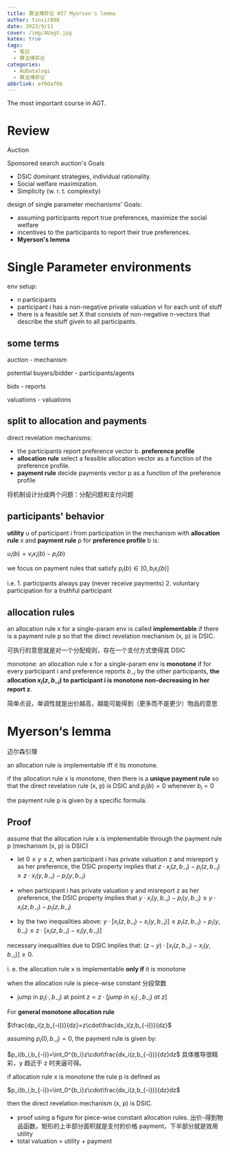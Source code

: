 ```yaml
---
title: 算法博弈论 W37 Myerson's lemma
author: tinsir888
date: 2023/9/11
cover: /img/AUagt.jpg
katex: true
tags:
  - 笔记
  - 算法博弈论
categories:
  - AUDatalogi
  - 算法博弈论
abbrlink: ef0daf6b
---
```


The most important course in AGT.

# Review

Auction

Sponsored search auction's Goals

- DSIC dominant strategies, individual rationality.
- Social welfare maximization.
- Simplicity (w. r. t. complexity)

design of single parameter mechanisms' Goals:

- assuming participants report true preferences, maximize the social welfare
- incentives to the participants to report their true preferences.
- **Myerson's lemma**

# Single Parameter environments

env setup:

- n participants
- participant i has a non-negative private valuation vi for each unit of stuff
- there is a feasible set X that consists of non-negative n-vectors that describe the stuff given to all participants.

## some terms

auction - mechanism

potential buyers/bidder - participants/agents

bids - reports

valuations - valuations

## split to allocation and payments

direct revelation mechanisms:

- the participants report preference vector b. **preference profile**
- **allocation rule** select a feasible allocation vector as a function of the preference profile.
- **payment rule** decide payments vector p as a function of the preference profile

将机制设计分成两个问题：分配问题和支付问题

## participants' behavior

**utility** u of participant i from participation in the mechanism with **allocation rule** x and **payment rule** p for **preference profile** b is:

$u_i(b)=v_ix_i(b)-p_i(b)$

we focus on payment rules that satisfy $p_i(b)\in[0,b_ix_i(b)]$

i.e. 1. participants always pay (never receive payments) 2. voluntary participation for a truthful participant

## allocation rules

an allocation rule x for a single-param env is called **implementable** if there is a payment rule p so that the direct revelation mechanism (x, p) is DSIC.

可执行的意思就是对一个分配规则，存在一个支付方式使得其 DSIC

monotone: an allocation rule x for a single-param env is **monotone** if for every participant i and preference reports $b_{-i}$ by the other participants, **the allocation $x_i(z,b_{-i})$ to participant i is monotone non-decreasing in her report z**.

简单点说，单调性就是出价越高，越能可能得到（更多而不是更少）物品的意思

# Myerson‘s lemma

迈尔森引理

an allocation rule is implementable iff it its monotone.

if the allocation rule x is monotone, then there is a **unique payment rule** so that the direct revelation rule (x, p) is DSIC and $p_i(b)=0$ whenever $b_i=0$

the payment  rule p is given by a specific formula.

## Proof

assume that the allocation rule x is implementable through the payment rule p (mechanism (x, p) is DSIC)

- let $0\le y\le z$, when participant i has private valuation z and misreport y as her preference, the DSIC property implies that $z\cdot x_i(z,b_{-i})-p_i(z,b_{-i})\ge z\cdot x_i(y,b_{-i})-p_i(y,b_{-i})$
- when participant i has private valuation y and misreport z as her preference, the DSIC property implies that $y\cdot x_i(y,b_{-i})-p_i(y,b_{-i})\ge y\cdot x_i(z,b_{-i})-p_i(z,b_{-i})$

- by the two inequalities above: $y\cdot[x_i(z,b_{-i})-x_i(y,b_{-i})]\le p_i(z,b_{-i})-p_i(y,b_{-i})\le z\cdot[x_i(z,b_{-i})-x_i(y,b_{-i})]$

necessary inequalities due to DSIC implies that: $(z-y)\cdot[x_i(z,b_{-i})-x_i(y,b_{-i})]\ge0$.

i. e. the allocation rule x is implementable **only if** it is monotone

when the allocation rule is piece-wise constant 分段常数

- jump in $p_i(\cdot,b_{-i})$ at point $z=z\cdot[jump\ in\ x_i(\cdot,b_{-i})\ at\ z]$

For **general monotone allocation rule**

$\frac{dp_i(z,b_{-i})}{dz}=z\cdot\frac{dx_i(z,b_{-i})}{dz}$

assuming $p_i(0,b_{-i})=0$, the payment rule is given by:

$p_i(b_i,b_{-i})=\int_0^{b_i}z\cdot\frac{dx_i(z,b_{-i})}{dz}dz$ 具体推导很精彩，y 趋近于 z 时夹逼可得。

if allocation rule x is monotone the rule p is defined as

$p_i(b_i,b_{-i})=\int_0^{b_i}z\cdot\frac{dx_i(z,b_{-i})}{dz}dz$

then the direct revelation mechanism (x, p) is DSIC.

- proof using a figure for piece-wise constant allocation rules. 出价-得到物品函数，矩形的上半部分面积就是支付的价格 payment，下半部分就是效用 utility
- total valuation = utility + payment

